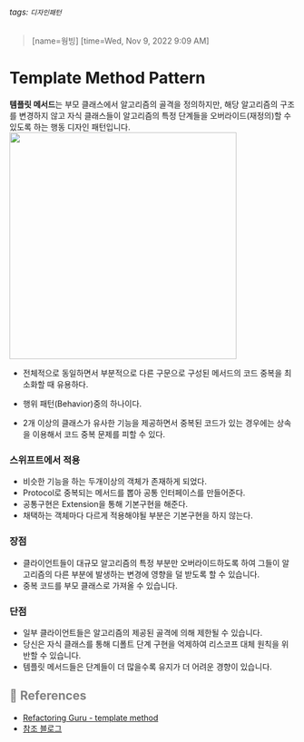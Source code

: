 ###### tags: `디자인패턴`
> [name=웡빙]
> [time=Wed, Nov 9, 2022 9:09 AM]

# Template Method Pattern

**템플릿 메서드**는 부모 클래스에서 알고리즘의 골격을 정의하지만, 해당 알고리즘의 구조를 변경하지 않고 자식 클래스들이 알고리즘의 특정 단계들을 오버라이드(재정의)할 수 있도록 하는 행동 디자인 패턴입니다.
<img src="https://i.imgur.com/5Xw6IoJ.png" width="400">

- 전체적으로 동일하면서 부분적으로 다른 구문으로 구성된 메서드의 코드 중복을 최소화할 때 유용하다.
- 행위 패턴(Behavior)중의 하나이다.

- 2개 이상의 클래스가 유사한 기능을 제공하면서 중복된 코드가 있는 경우에는 상속을 이용해서 코드 중복 문제를 피할 수 있다.


### 스위프트에서 적용
- 비슷한 기능을 하는 두개이상의 객체가 존재하게 되었다.
- Protocol로 중복되는 메서드를 뽑아 공통 인터페이스를 만들어준다.
- 공통구현은 Extension을 통해 기본구현을 해준다.
- 채택하는 객체마다 다르게 적용해야될 부분은 기본구현을 하지 않는다.

### 장점
- 클라이언트들이 대규모 알고리즘의 특정 부분만 오버라이드하도록 하여 그들이 알고리즘의 다른 부분에 발생하는 변경에 영향을 덜 받도록 할 수 있습니다.
- 중복 코드를 부모 클래스로 가져올 수 있습니다.

### 단점
- 일부 클라이언트들은 알고리즘의 제공된 골격에 의해 제한될 수 있습니다.
- 당신은 자식 클래스를 통해 디폴트 단계 구현을 억제하여 리스코프 대체 원칙을 위반할 수 있습니다.
- 템플릿 메서드들은 단계들이 더 많을수록 유지가 더 어려운 경향이 있습니다.

## <span style = "color:gray"> 🔗 References</span>

- [Refactoring Guru - template method](https://refactoring.guru/ko/design-patterns/template-method)
- [참조 블로그](https://gmlwjd9405.github.io/2018/07/13/template-method-pattern.html)
